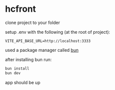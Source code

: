 # hcfront

clone project to your folder

setup .env with the following (at the root of project):

```env
VITE_API_BASE_URL=http://localhost:3333
```

used a package manager called [bun](https://bun.sh/docs/installation)

after installing bun run:
```bash
bun install
bun dev
```

app should be up
